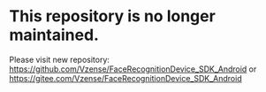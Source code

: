 # This repository is no longer maintained.
Please visit new repository: https://github.com/Vzense/FaceRecognitionDevice_SDK_Android or https://gitee.com/Vzense/FaceRecognitionDevice_SDK_Android
